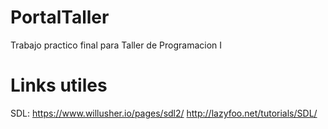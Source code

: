 # PortalTaller
Trabajo practico final para Taller de Programacion I

# Links utiles
SDL:
https://www.willusher.io/pages/sdl2/
http://lazyfoo.net/tutorials/SDL/
